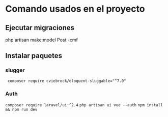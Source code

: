 # Comando usados en el proyecto 

## Ejecutar migraciones 
php artisan make:model Post -cmf

## Instalar paquetes
### slugger
` composer require cviebrock/eloquent-sluggable="^7.0"`

### Auth
`composer require laravel/ui:^2.4`
`php artisan ui vue --auth`
`npm install && npm run dev`

